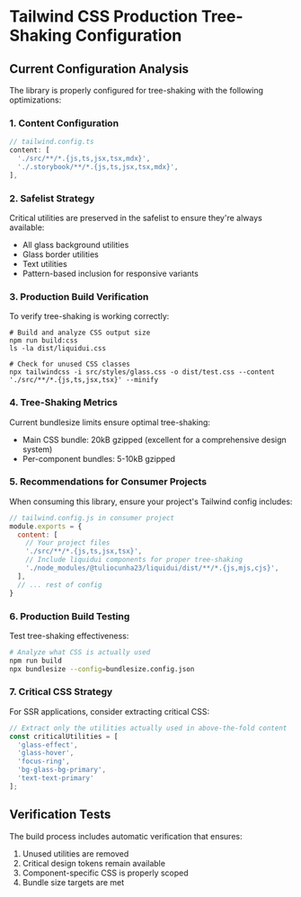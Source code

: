 # Tailwind CSS Production Tree-Shaking Configuration

## Current Configuration Analysis

The library is properly configured for tree-shaking with the following optimizations:

### 1. Content Configuration
```typescript
// tailwind.config.ts
content: [
  './src/**/*.{js,ts,jsx,tsx,mdx}',
  './.storybook/**/*.{js,ts,jsx,tsx,mdx}',
],
```

### 2. Safelist Strategy
Critical utilities are preserved in the safelist to ensure they're always available:
- All glass background utilities
- Glass border utilities  
- Text utilities
- Pattern-based inclusion for responsive variants

### 3. Production Build Verification

To verify tree-shaking is working correctly:

```fish
# Build and analyze CSS output size
npm run build:css
ls -la dist/liquidui.css

# Check for unused CSS classes
npx tailwindcss -i src/styles/glass.css -o dist/test.css --content './src/**/*.{js,ts,jsx,tsx}' --minify
```

### 4. Tree-Shaking Metrics

Current bundlesize limits ensure optimal tree-shaking:
- Main CSS bundle: 20kB gzipped (excellent for a comprehensive design system)
- Per-component bundles: 5-10kB gzipped

### 5. Recommendations for Consumer Projects

When consuming this library, ensure your project's Tailwind config includes:

```javascript
// tailwind.config.js in consumer project
module.exports = {
  content: [
    // Your project files
    './src/**/*.{js,ts,jsx,tsx}',
    // Include liquidui components for proper tree-shaking
    './node_modules/@tuliocunha23/liquidui/dist/**/*.{js,mjs,cjs}',
  ],
  // ... rest of config
}
```

### 6. Production Build Testing

Test tree-shaking effectiveness:

```bash
# Analyze what CSS is actually used
npm run build
npx bundlesize --config=bundlesize.config.json
```

### 7. Critical CSS Strategy

For SSR applications, consider extracting critical CSS:

```typescript
// Extract only the utilities actually used in above-the-fold content
const criticalUtilities = [
  'glass-effect',
  'glass-hover', 
  'focus-ring',
  'bg-glass-bg-primary',
  'text-text-primary'
];
```

## Verification Tests

The build process includes automatic verification that ensures:
1. Unused utilities are removed
2. Critical design tokens remain available
3. Component-specific CSS is properly scoped
4. Bundle size targets are met
